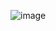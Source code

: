 ![image](https://user-images.githubusercontent.com/72438431/188610062-1a4ff080-dd97-47e8-98af-88ad5c00be76.png)
